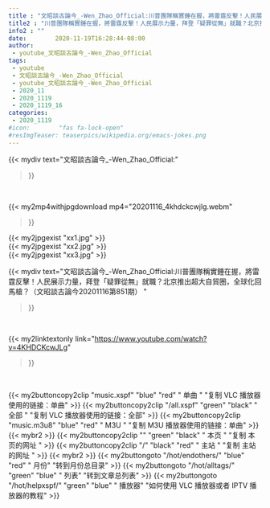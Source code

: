 ```yaml
---
title : "文昭談古論今_-Wen_Zhao_Official:川普團隊稱實錘在握，將雷霆反擊！人民展示力量，拜登「疑罪從無」就職？北京推出超大自貿圈，全球化回馬槍？（文昭談古論今20201116第851期） "
title2 : "川普團隊稱實錘在握，將雷霆反擊！人民展示力量，拜登「疑罪從無」就職？北京推出超大自貿圈，全球化回馬槍？（文昭談古論今20201116第851期） "
info2 : ""
date:        2020-11-19T16:28:44-08:00
author:
 - youtube_文昭談古論今_-Wen_Zhao_Official
tags:
 - youtube
 - 文昭談古論今_-Wen_Zhao_Official
 - youtube_文昭談古論今_-Wen_Zhao_Official
 - 2020_11
 - 2020_1119
 - 2020_1119_16
categories:
 - 2020_1119
#icon:        "fas fa-lock-open"
#resImgTeaser: teaserpics/wikipedia.org/emacs-jokes.png
---
```


{{< mydiv text="文昭談古論今_-Wen_Zhao_Official:"
>}}
<br>


{{< my2mp4withjpgdownload mp4="20201116_4khdckcwjlg.webm"
>}}

{{< my2jpgexist "xx1.jpg" >}}<br>
{{< my2jpgexist "xx2.jpg" >}}<br>
{{< my2jpgexist "xx3.jpg" >}}<br>



{{< mydiv text="文昭談古論今_-Wen_Zhao_Official:川普團隊稱實錘在握，將雷霆反擊！人民展示力量，拜登「疑罪從無」就職？北京推出超大自貿圈，全球化回馬槍？（文昭談古論今20201116第851期） "
>}}
<br>

{{< my2linktextonly link="https://www.youtube.com/watch?v=4KHDCKcwJLg"
>}}


<br>

{{< my2buttoncopy2clip "music.xspf"        "blue"   "red"    " 单曲 "  "复制 VLC 播放器使用的链接：单曲" >}} {{< my2buttoncopy2clip "/all.xspf"         "green"  "black"  " 全部 "  "复制 VLC 播放器使用的链接：全部" >}} {{< my2buttoncopy2clip "music.m3u8"        "blue"   "red"    " M3U  "    "复制 M3U 播放器使用的链接：单曲" >}} {{< mybr2 >}} {{< my2buttoncopy2clip ""                  "green"  "black"  " 本页 "    "复制 本页的网址 " >}} {{< my2buttoncopy2clip "/"                 "black"  "red"    " 主站 "    "复制 主站的网址 " >}} {{< mybr2 >}} {{< my2buttongoto      "/hot/endothers/"   "blue"   "red"    " 月份"   "转到月份总目录" >}} {{< my2buttongoto      "/hot/alltags/"     "green"  "blue"   " 列表"   "转到文章总列表" >}} {{< my2buttongoto      "/hot/helpxspf/"    "green"  "blue"   " 播放器" "如何使用 VLC 播放器或者 IPTV 播放器的教程" >}} 
